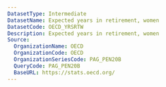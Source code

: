 ```yaml
---
DatasetType: Intermediate
DatasetName: Expected years in retirement, women 
DatasetCode: OECD_YRSRTW
Description: Expected years in retirement, women
Source:
  OrganizationName: OECD
  OrganizationCode: OECD
  OrganizationSeriesCode: PAG_PEN20B
  QueryCode: PAG_PEN20B
  BaseURL: https://stats.oecd.org/
---
```



